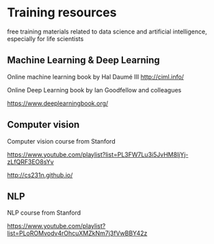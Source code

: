 # Training resources
free training materials related to data science and artificial intelligence, especially for life scientists

## Machine Learning & Deep Learning
Online machine learning book by Hal Daumé III
http://ciml.info/

Online Deep Learning book by Ian Goodfellow and colleagues

https://www.deeplearningbook.org/


## Computer vision
Computer vision course from Stanford

https://www.youtube.com/playlist?list=PL3FW7Lu3i5JvHM8ljYj-zLfQRF3EO8sYv

http://cs231n.github.io/


## NLP
NLP course from Stanford

https://www.youtube.com/playlist?list=PLoROMvodv4rOhcuXMZkNm7j3fVwBBY42z
